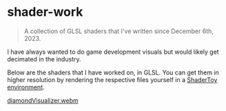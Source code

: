 # shader-work
> A collection of GLSL shaders that I've written since December 6th, 2023.

I have always wanted to do game development visuals but would likely get decimated in the industry. 

Below are the shaders that I have worked on, in GLSL. You can get them in higher resolution by rendering the respective files yourself in a [ShaderToy environment](https://www.shadertoy.com/new).

[diamondVisualizer.webm](https://github.com/tuansydau/shader-work/assets/26176104/4bed8ed5-1b38-4ffc-85b5-a385185be589)
